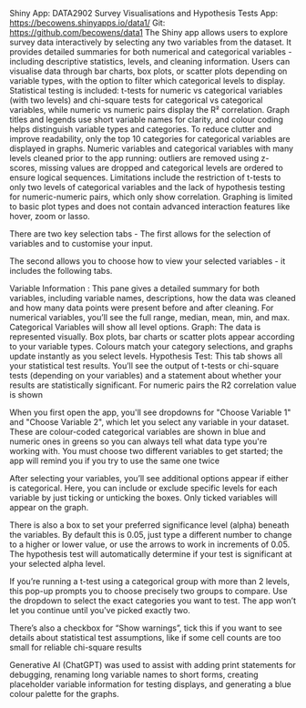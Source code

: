 Shiny App: DATA2902 Survey Visualisations and Hypothesis Tests
App: https://becowens.shinyapps.io/data1/
Git: https://github.com/becowens/data1
The Shiny app allows users to explore survey data interactively by selecting any two variables from the dataset. It provides detailed summaries for both numerical and categorical variables - including descriptive statistics, levels, and cleaning information. Users can visualise data through bar charts, box plots, or scatter plots depending on variable types, with the option to filter which categorical levels to display. Statistical testing is included: t-tests for numeric vs categorical variables (with two levels) and chi-square tests for categorical vs categorical variables, while numeric vs numeric pairs display the R² correlation. Graph titles and legends use short variable names for clarity, and colour coding helps distinguish variable types and categories. To reduce clutter and improve readability, only the top 10 categories for categorical variables are displayed in graphs. Numeric variables and categorical variables with many levels cleaned prior to the app running: outliers are removed using z-scores, missing values are dropped and categorical levels are ordered to ensure logical sequences.
Limitations include the restriction of t-tests to only two levels of categorical variables and the lack of hypothesis testing for numeric-numeric pairs, which only show correlation. Graphing is limited to basic plot types and does not contain advanced interaction features like hover, zoom or lasso. 









There are two key selection tabs - The first allows for the selection of variables and to customise your input.

The second allows you to choose how to view your selected variables - it includes the following tabs.


Variable Information : This pane gives a detailed summary for both variables, including variable names, descriptions, how the data was cleaned and how many data points were present before and after cleaning. For numerical variables, you’ll see the full range, median, mean, min, and max. Categorical Variables will show all level options.
Graph: The data is represented visually. Box plots, bar charts or scatter plots appear according to your variable types. Colours match your category selections, and graphs update instantly as you select levels.
Hypothesis Test: This tab shows all your statistical test results. You’ll see the output of t-tests or chi-square tests (depending on your variables) and a statement about whether your results are statistically significant. For numeric pairs the R2 correlation value is shown



When you first open the app, you'll see dropdowns for "Choose Variable 1" and "Choose Variable 2", which let you select any variable in your dataset. These are colour-coded categorical variables are shown in blue and numeric ones in greens so you can always tell what data type you're working with. You must choose two different variables to get started; the app will remind you if you try to use the same one twice

After selecting your variables, you’ll see additional options appear if either is categorical. Here, you can include or exclude specific levels for each variable by just ticking or unticking the boxes. Only ticked variables will appear on the graph.

There is also a box to set your preferred significance level (alpha) beneath the variables. By default this is 0.05, just type a different number to change to a higher or lower value, or use the arrows to work in increments of 0.05. The hypothesis test will automatically determine if your test is significant at your selected alpha level. 

If you’re running a t-test using a categorical group with more than 2 levels, this pop-up prompts you to choose precisely two groups to compare. Use the dropdown to select the exact categories you want to test. The app won’t let you continue until you've picked exactly two.

There’s also a checkbox for “Show warnings”, tick this if you want to see details about statistical test assumptions, like if some cell counts are too small for reliable chi-square results


Generative AI (ChatGPT) was used to assist with adding print statements for debugging, renaming long variable names to short forms, creating placeholder variable information for testing displays, and generating a blue colour palette for the graphs.


